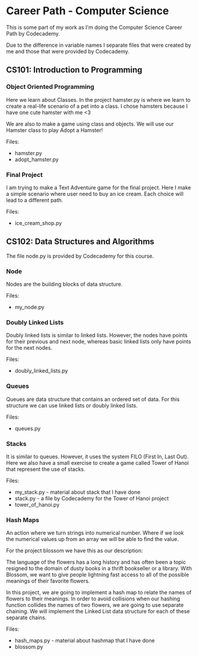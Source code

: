 # Career Path - Computer Science

This is some part of my work as I'm doing the Computer Science Career Path by Codecademy.

Due to the difference in variable names I separate files that were created by me and those that were provided by Codecademy.

## CS101: Introduction to Programming

### Object Oriented Programming
Here we learn about Classes. In the project hamster.py is where we learn to create a real-life scenario of a pet into a class. I chose hamsters because I have one cute hamster with me <3

We are also to make a game using class and objects. We will use our Hamster class to play Adopt a Hamster!

Files:
* hamster.py
* adopt_hamster.py

### Final Project
I am trying to make a Text Adventure game for the final project. Here I make a simple scenario where user need to buy an ice cream. Each choice will lead to a different path.

Files:
* ice_cream_shop.py

## CS102: Data Structures and Algorithms

The file node.py is provided by Codecademy for this course.

### Node

Nodes are the building blocks of data structure.

Files:

* my_node.py

### Doubly Linked Lists

Doubly linked lists is similar to linked lists. However, the nodes have points for their previous and next node, whereas basic linked lists only have points for the next nodes.

Files:

* doubly_linked_lists.py

### Queues

Queues are data structure that contains an ordered set of data. For this structure we can use linked lists or doubly linked lists.

Files:

* queues.py

### Stacks

It is similar to queues. However, it uses the system FILO (First In, Last Out). Here we also have a small exercise to create a game called Tower of Hanoi that represent the use of stacks.

Files:

* my_stack.py - material about stack that I have done
* stack.py - a file by Codecademy for the Tower of Hanoi project
* tower_of_hanoi.py

### Hash Maps

An action where we turn strings into numerical number. Where if we look the numerical values up from an array we will be able to find the value.

For the project blossom we have this as our description:

The language of the flowers has a long history and has often been a topic resigned to the domain of dusty books in a thrift bookseller or a library. With Blossom, we want to give people lightning fast access to all of the possible meanings of their favorite flowers.

In this project, we are going to implement a hash map to relate the names of flowers to their meanings. In order to avoid collisions when our hashing function collides the names of two flowers, we are going to use separate chaining. We will implement the Linked List data structure for each of these separate chains.

Files:

* hash_maps.py - material about hashmap that I have done
* blossom.py

